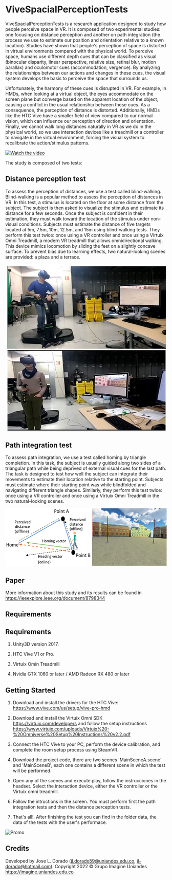 # ViveSpacialPerceptionTests  

ViveSpacialPerceptionTests is a research application designed to study how people perceive space in VR. It is composed of two experimental studies: one focusing on distance perception and another on path integration (the process we use to estimate our position and orientation relative to a known location). Studies have shown that people's perception of space is distorted in virtual environments compared with the physical world. To perceive space, humans use different depth cues that can be classified as visual (binocular disparity, linear perspective, relative size, retinal blur, motion parallax) and oculomotor cues (accommodation, vergence). By analyzing the relationships between our actions and changes in these cues, the visual system develops the basis to perceive the space that surrounds us.

Unfortunately, the harmony of these cues is disrupted in VR. For example, in HMDs, when looking at a virtual object, the eyes accommodate on the screen plane but converge based on the apparent location of the object, causing a conflict in the usual relationship between these cues. As a consequence, the perception of distance is distorted. Additionally, HMDs like the HTC Vive have a smaller field of view compared to our normal vision, which can influence our perception of direction and orientation. Finally, we cannot walk long distances naturally in VR as we do in the physical world, so we use interaction devices like a treadmill or a controller to navigate in the virtual environment, forcing the visual system to recalibrate the action/stimulus patterns.

[![Watch the video](https://img.youtube.com/vi/2cuscqSmRmU/maxresdefault.jpg)](https://www.youtube.com/watch?v=2cuscqSmRmU)

The study is composed of two tests:

## Distance perception test

To assess the perception of distances, we use a test called blind-walking. Blind-walking is a popular method to assess the perception of distances in VR. In this test, a stimulus is located on the floor at some distance from the subject. The subject is then asked to visualize the stimulus and estimate its distance for a few seconds. Once the subject is confident in their estimation, they must walk toward the location of the stimulus under non-visual conditions. Subjects must estimate the distance of five targets located at 5m, 7.5m, 10m, 12.5m, and 15m using blind-walking tests. They perform this test twice: once using a VR controller and once using a Virtuix Omni Treadmill, a modern VR treadmill that allows omnidirectional walking. This device mimics locomotion by sliding the feet on a slightly concave surface. To prevent bias due to learning effects, two natural-looking scenes are provided: a plaza and a terrace. 

![Promo](imgs/1.png)

## Path integration test

To assess path integration, we use a test called homing by triangle completion. In this task, the subject is usually guided along two sides of a triangular path while being deprived of external visual cues for the last path. The task is designed to test how well the subject can integrate their movements to estimate their location relative to the starting point. Subjects must estimate where their starting point was while blindfolded and navigating different triangle shapes. Similarly, they perform this test twice: once using a VR controller and once using a Virtuix Omni Treadmill in the two natural-looking scenes.

![Promo](imgs/3.png)

## Paper

More information about this study and its results can be found in https://ieeexplore.ieee.org/document/8798344

## Requirements


## Requirements

1. Unity3D version 2017.

2. HTC Vive V1 or Pro.

3. Virtuix Omin Treadmill

3. Nvidia GTX 1060 or later / AMD Radeon RX 480 or later

## Getting Started 

1. Download and install the drivers for the HTC Vive: https://www.vive.com/us/setup/vive-pro-hmd

2. Download and install the Virtuix Omni SDK https://virtuix.com/developers and follow the setup instructions https://www.virtuix.com/uploads/Virtuix%20-%20Omniverse%20Setup%20Instructions%20v2.2.pdf

3. Connect the HTC Vive to your PC, perform the device calibration, and complete the room setup process using SteamVR.

4. Download the project code, there are two scenes 'MainSceneA.scene' and 'MainSceneB', each one contains a different scene in which the test will be performed.

5. Open any of the scenes and execute play, follow the instrucciones in the headset. Select the interaction device, either the VR controller or the Virtuix omni treadmill.

6. Follow the intructions in the screen. You must perform first the path integration tests and then the distance perception tests.

7. That's all!. After finishing the test you can find in the folder data, the data of the tests with the user's performace.  

![Promo](imgs/1.jpg)

## Credits

Developed by Jose L. Dorado (jl.dorado59@uniandes.edu.co,  jl-dorado@hotmail.com). 
Copyright 2022 © Grupo Imagine Uniandes
https://imagine.uniandes.edu.co